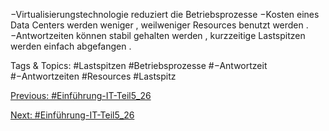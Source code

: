 −Virtualisierungstechnologie reduziert die Betriebsprozesse
−Kosten eines Data Centers werden weniger , weilweniger Resources benutzt
werden . 
−Antwortzeiten können stabil gehalten werden , kurzzeitige Lastspitzen werden
einfach abgefangen . 

   Tags & Topics:
   #Lastspitzen
   #Betriebsprozesse
   #−Antwortzeit
   #−Antwortzeiten
   #Resources
   #Lastspitz

[Previous: #Einführung-IT-Teil5_26](Einführung-IT-Teil5_26.md)

[Next: #Einführung-IT-Teil5_26](Einführung-IT-Teil5_26.md)